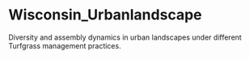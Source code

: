 # Wisconsin_Urbanlandscape
Diversity and assembly dynamics in urban landscapes under different Turfgrass management practices.
